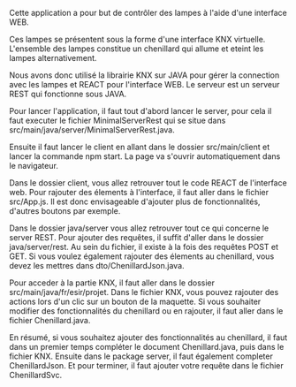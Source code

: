 Cette application a pour but de contrôler des lampes à l'aide d'une interface WEB.

Ces lampes se présentent sous la forme d'une interface KNX virtuelle. L'ensemble des lampes constitue un chenillard qui allume et eteint les lampes alternativement.

Nous avons donc utilisé la librairie KNX sur JAVA pour gérer la connection avec les lampes et REACT pour l'interface WEB.
Le serveur est un serveur REST qui fonctionne sous JAVA.

Pour lancer l'application, il faut tout d'abord lancer le server, pour cela il faut executer le fichier MinimalServerRest qui se situe dans src/main/java/server/MinimalServerRest.java. 

Ensuite il faut lancer le client en allant dans le dossier src/main/client et lancer la commande npm start.
La page va s'ouvrir automatiquement dans le navigateur.


Dans le dossier client, vous allez retrouver tout le code REACT de l'interface web. Pour rajouter des élements à l'interface, il faut aller dans le fichier src/App.js. Il est donc envisageable d'ajouter plus de fonctionnalités, d'autres boutons par exemple. 

Dans le dossier java/server vous allez retrouver tout ce qui concerne le server REST.
Pour ajouter des requêtes, il suffit d'aller dans le dossier java/server/rest. Au sein du fichier, il existe à la fois des requêtes POST et GET. 
Si vous voulez également rajouter des élements au chenillard, vous devez les mettres dans dto/ChenillardJson.java. 


Pour acceder à la partie KNX, il faut aller dans le dossier src/main/java/fr/esir/projet. 
Dans le fichier KNX, vous pouvez rajouter des actions lors d'un clic sur un bouton de la maquette.
Si vous souhaiter modifier des fonctionnalités du chenillard ou en rajouter, il faut aller dans le fichier Chenillard.java.

En résumé, si vous souhaitez ajouter des fonctionnalités au chenillard, il faut dans un premier temps compléter le document Chenillard.java, puis dans le fichier KNX. Ensuite dans le package server, il faut également completer ChenillardJson. Et pour terminer, il faut ajouter votre requête dans le fichier ChenillardSvc. 

